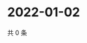 # 2022-01-02

共 0 条

<!-- BEGIN WEIBO -->
<!-- 最后更新时间 Sun Jan 02 2022 00:22:15 GMT+0800 (China Standard Time) -->

<!-- END WEIBO -->

